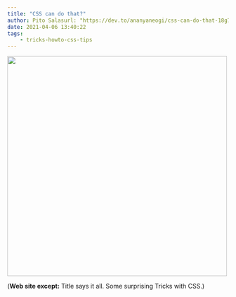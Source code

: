 ```yaml
---
title: "CSS can do that?"
author: Pito Salasurl: "https://dev.to/ananyaneogi/css-can-do-that-18g7" cover: "https://res.cloudinary.com/practicaldev/image/fetch/s--7oLnFjCs--/c_imagga_scale,f_auto,fl_progressive,h_500,q_auto,w_1000/https://thepracticaldev.s3.amazonaws.com/i/1s5uz7cylwxtoybknebu.png" 
date: 2021-04-06 13:40:22
tags:
    - tricks-howto-css-tips
---
```

<img src=https://res.cloudinary.com/practicaldev/image/fetch/s--7oLnFjCs--/c_imagga_scale,f_auto,fl_progressive,h_500,q_auto,w_1000/https://thepracticaldev.s3.amazonaws.com/i/1s5uz7cylwxtoybknebu.png width="500">



(**Web site except:** Title says it all. Some surprising Tricks with CSS.) 
